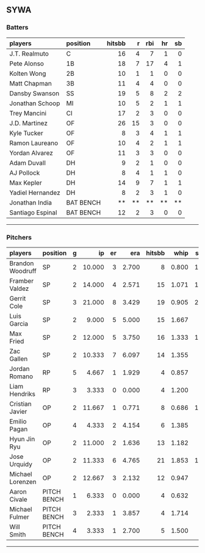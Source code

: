 ## SYWA

### Batters

 |players          |position  | hitsbb|  r| rbi| hr| sb| 
|:----------------|:---------|------:|--:|---:|--:|--:| 
|J.T. Realmuto    |C         |     16|  4|   7|  1|  0| 
|Pete Alonso      |1B        |     18|  7|  17|  4|  1| 
|Kolten Wong      |2B        |     10|  1|   1|  0|  0| 
|Matt Chapman     |3B        |     11|  4|   4|  0|  0| 
|Dansby Swanson   |SS        |     19|  5|   8|  2|  2| 
|Jonathan Schoop  |MI        |     10|  5|   2|  1|  1| 
|Trey Mancini     |CI        |     17|  2|   3|  0|  0| 
|J.D. Martinez    |OF        |     26| 15|   3|  0|  0| 
|Kyle Tucker      |OF        |      8|  3|   4|  1|  1| 
|Ramon Laureano   |OF        |     10|  4|   2|  1|  1| 
|Yordan Alvarez   |OF        |     11|  3|   3|  0|  0| 
|Adam Duvall      |DH        |      9|  2|   1|  0|  0| 
|AJ Pollock       |DH        |      8|  4|   1|  1|  0| 
|Max Kepler       |DH        |     14|  9|   7|  1|  1| 
|Yadiel Hernandez |DH        |      8|  2|   3|  1|  0| 
|Jonathan India   |BAT BENCH |     **| **|  **| **| **| 
|Santiago Espinal |BAT BENCH |     12|  2|   3|  0|  0| 

* * *

### Pitchers

 
|players          |position    |  g|     ip| er|   era| hitsbb|  whip| so|  w| sv| 
|:----------------|:-----------|--:|------:|--:|-----:|------:|-----:|--:|--:|--:| 
|Brandon Woodruff |SP          |  2| 10.000|  3| 2.700|      8| 0.800| 10|  1|  0| 
|Framber Valdez   |SP          |  2| 14.000|  4| 2.571|     15| 1.071| 11|  2|  0| 
|Gerrit Cole      |SP          |  3| 21.000|  8| 3.429|     19| 0.905| 26|  1|  0| 
|Luis Garcia      |SP          |  2|  9.000|  5| 5.000|     15| 1.667|  8|  0|  0| 
|Max Fried        |SP          |  2| 12.000|  5| 3.750|     16| 1.333| 11|  0|  0| 
|Zac Gallen       |SP          |  2| 10.333|  7| 6.097|     14| 1.355|  8|  1|  0| 
|Jordan Romano    |RP          |  5|  4.667|  1| 1.929|      4| 0.857|  7|  0|  3| 
|Liam Hendriks    |RP          |  3|  3.333|  0| 0.000|      4| 1.200|  4|  0|  3| 
|Cristian Javier  |OP          |  2| 11.667|  1| 0.771|      8| 0.686| 18|  1|  0| 
|Emilio Pagan     |OP          |  4|  4.333|  2| 4.154|      6| 1.385|  7|  1|  2| 
|Hyun Jin Ryu     |OP          |  2| 11.000|  2| 1.636|     13| 1.182|  4|  2|  0| 
|Jose Urquidy     |OP          |  2| 11.333|  6| 4.765|     21| 1.853| 14|  1|  0| 
|Michael Lorenzen |OP          |  2| 12.667|  3| 2.132|     12| 0.947|  7|  1|  0| 
|Aaron Civale     |PITCH BENCH |  1|  6.333|  0| 0.000|      4| 0.632|  3|  1|  0| 
|Michael Fulmer   |PITCH BENCH |  3|  2.333|  1| 3.857|      4| 1.714|  4|  0|  0| 
|Will Smith       |PITCH BENCH |  4|  3.333|  1| 2.700|      5| 1.500|  6|  0|  1| 


* * *


